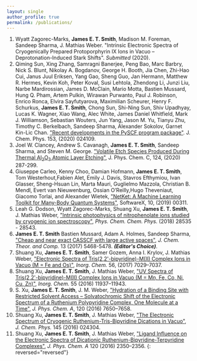 ```yaml
---
layout: single
author_profile: true
permalink: /publications/
---
```

1. Wyatt Zagorec-Marks, <b>James E. T. Smith</b>, Madison M. Foreman, Sandeep Sharma, J. Mathias Weber. "Intrinsic Electronic Spectra of Cryogenically Prepared Protoporphyrin IX Ions in Vacuo – Deprotonation-Induced Stark Shifts". <i>Submitted</i> (2020).
2. Qiming Sun, Xing Zhang, Samragni Banerjee, Peng Bao, Marc Barbry, Nick S. Blunt, Nikolay A. Bogdanov, George H. Booth, Jia Chen, Zhi-Hao Cui, Janus Juul Eriksen, Yang Gao, Sheng Guo, Jan Hermann, Matthew R. Hermes, Kevin Koh, Peter Koval, Susi Lehtola, Zhendong Li, Junzi Liu, Narbe Mardirossian, James D. McClain, Mario Motta, Bastien Mussard, Hung Q. Pham, Artem Pulkin, Wirawan Purwanto, Paul J. Robinson, Enrico Ronca, Elvira Sayfutyarova, Maximilian Scheurer, Henry F. Schurkus, <b>James E. T. Smith</b>, Chong Sun, Shi-Ning Sun, Shiv Upadhyay, Lucas K. Wagner, Xiao Wang, Alec White, James Daniel Whitfield, Mark J. Williamson, Sebastian Wouters, Jun Yang, Jason M. Yu, Tianyu Zhu, Timothy C. Berkelbach, Sandeep Sharma, Alexander Sokolov, Garnet Kin-Lic Chan. <a href="https://aip.scitation.org/doi/10.1063/5.0006074">"Recent developments in the PySCF program package"</a>. J. Chem. Phys. 153, (2020) 024109.
3. Joel W. Clancey, Andrew S. Cavanagh, <b>James E. T. Smith</b>, Sandeep Sharma, and Steven M. George. <a href="https://pubs.acs.org/doi/10.1021/acs.jpcc.9b06104">"Volatile Etch Species Produced During Thermal Al<sub>2</sub>O<sub>3</sub> Atomic Layer Etching"</a>, J. Phys. Chem. C, 124, (2020) 287-299.
4. Giuseppe Carleo, Kenny Choo, Damian Hofmann, <b>James E. T. Smith</b>, Tom Westerhout,Fabien Alet, Emily J. Davis, Stavros Efthymiou, Ivan Glasser, Sheng-Hsuan Lin, Marta Mauri, Guglielmo Mazzola, Christian B. Mendl, Evert van Nieuwenburg, Ossian O’Reilly,Hugo Theveniaut, Giacomo Torlai, and Alexander Wietek, <a href="https://www.sciencedirect.com/science/article/pii/S2352711019300974?via%3Dihub">"NetKet: A Machine Learning Toolkit for Many-Body Quantum Systems"</a>, SoftwareX, 10, (2019) 00311.
5. Leah G. Dodson, Wyatt Zagorec-Marks, Shuang Xu, <b>James E. T. Smith</b>, J. Mathias Weber, <a href="https://pubs.rsc.org/en/content/articlelanding/2014/CP/C8CP06078A#!divAbstract">"Intrinsic photophysics of nitrophenolate ions studied by cryogenic ion spectroscopy"</a>, <i>Phys. Chem. Chem. Phys.</i> (2018) 28535 - 28543.
6. <b>James E. T. Smith</b> Bastien Mussard, Adam A. Holmes, Sandeep Sharma, <a href="http://pubs.acs.org/doi/abs/10.1021/acs.jctc.7b00900?mi=497hqq0&af=R&AllField=mcscf+casscf&target=default&targetTab=std">"Cheap and near exact CASSCF with large active spaces"</a>,<i> J. Chem. Theor. and Comp.</i> 13 (2017) 5468-5478. <i><b>(Editor's Choice)</b></i>.
7. Shuang Xu, <b>James E. T. Smith</b>, Samer Gozem, Anna I. Krylov, J. Mathias Weber, <a href="http://pubs.acs.org/doi/abs/10.1021/acs.inorgchem.7b00620"> "Electronic Spectra of Tris(2,2'-bipyridine)-M(II) Complex Ions in Vacuo (M = Fe and Os)"</a>, <i>Inorg. Chem.</i> 56, (2017) 7029–7037.
8. Shuang Xu, <b>James E. T. Smith</b>, J. Mathias Weber, <a href="http://pubs.acs.org/doi/abs/10.1021/acs.inorgchem.6b02054?journalCode=inocaj">"UV Spectra of Tris(2,2'-bipyridine)-M(II) Complex Ions in Vacuo (M = Mn, Fe, Co, Ni, Cu, Zn)"</a>, <i>Inorg. Chem.</i> 55 (2016) 11937–11943.
9. S. Xu, <b>James E. T. Smith</b>, J. M. Weber, <a href="http://pubsdc3.acs.org/doi/abs/10.1021/acs.jpca.6b07668?journalCode=jpcafh">"Hydration of a Binding Site with Restricted Solvent Access – Solvatochromic Shift of the Electronic Spectrum of a Ruthenium Polypyridine Complex, One Molecule at a Time"</a>, <i>J. Phys. Chem. A</i>, 120 (2016) 7650–7658.
10. Shuang Xu, <b>James E. T. Smith</b>, J. Mathias Weber, <a href="http://aip.scitation.org/doi/abs/10.1063/1.4955262?journalCode=jcp">"The Electronic Spectrum of Cryogenic Ruthenium-Tris-Bipyridine Dications in Vacuo"</a>, <i>J. Chem. Phys.</i> 145 (2016) 024304.
11. Shuang Xu, <b>James E. T. Smith</b>, J. Mathias Weber, <a href="http://pubs.acs.org/doi/abs/10.1021/acs.jpca.6b02926">"Ligand Influence on the Electronic Spectra of Dicationic Ruthenium-Bipyridine-Terpyridine Complexes"</a>, <i>J. Phys. Chem. A</i> 120 (2016) 2350–2356.
{: reversed="reversed"} 
